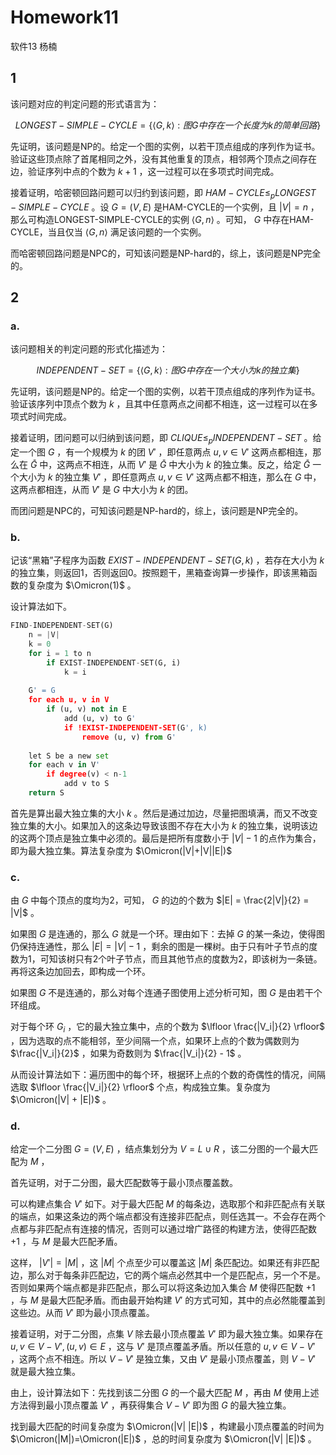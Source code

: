 # Homework11

软件13 杨楠

## 1

该问题对应的判定问题的形式语言为：

$$
LONGEST-SIMPLE-CYCLE = \{\langle G, k \rangle: 图G中存在一个长度为k的简单回路\}
$$

先证明，该问题是NP的。给定一个图的实例，以若干顶点组成的序列作为证书。验证这些顶点除了首尾相同之外，没有其他重复的顶点，相邻两个顶点之间存在边，验证序列中点的个数为 $k+1$ ，这一过程可以在多项式时间完成。

接着证明，哈密顿回路问题可以归约到该问题，即 $HAM-CYCLE \le _p LONGEST-SIMPLE-CYCLE$ 。设 $G = (V, E)$ 是HAM-CYCLE的一个实例，且 $|V|=n$ ，那么可构造LONGEST-SIMPLE-CYCLE的实例 $\langle G, n\rangle$ 。可知， $G$ 中存在HAM-CYCLE，当且仅当 $\langle G, n\rangle$ 满足该问题的一个实例。

而哈密顿回路问题是NPC的，可知该问题是NP-hard的，综上，该问题是NP完全的。

## 2

### a.

该问题相关的判定问题的形式化描述为：

$$
INDEPENDENT-SET = \{\langle G, k \rangle: 图G中存在一个大小为k的独立集\}
$$

先证明，该问题是NP的。给定一个图的实例，以若干顶点组成的序列作为证书。验证该序列中顶点个数为 $k$ ，且其中任意两点之间都不相连，这一过程可以在多项式时间完成。

接着证明，团问题可以归纳到该问题，即 $CLIQUE \le _p INDEPENDENT-SET$ 。给定一个图 $G$ ，有一个规模为 $k$ 的团 $V'$ ，即任意两点 $u, v \in V'$ 这两点都相连，那么在 $\bar{G}$ 中，这两点不相连，从而 $V'$ 是 $\bar{G}$ 中大小为 $k$ 的独立集。反之，给定 $\bar{G}$ 一个大小为 $k$ 的独立集 $V'$ ，即任意两点 $u, v \in V'$ 这两点都不相连，那么在 $G$ 中，这两点都相连，从而 $V'$ 是 $G$ 中大小为 $k$ 的团。

而团问题是NPC的，可知该问题是NP-hard的，综上，该问题是NP完全的。


### b.

记该“黑箱”子程序为函数 $EXIST-INDEPENDENT-SET(G, k)$ ，若存在大小为 $k$ 的独立集，则返回1，否则返回0。按照题干，黑箱查询算一步操作，即该黑箱函数的复杂度为 $\Omicron(1)$ 。

设计算法如下。

```python
FIND-INDEPENDENT-SET(G)
    n = |V|
    k = 0
    for i = 1 to n
        if EXIST-INDEPENDENT-SET(G, i)
            k = i
    
    G' = G
    for each u, v in V
        if (u, v) not in E
            add (u, v) to G'
            if !EXIST-INDEPENDENT-SET(G', k)
                remove (u, v) from G'
    
    let S be a new set
    for each v in V'
        if degree(v) < n-1
            add v to S
    return S 
```

首先是算出最大独立集的大小 $k$ 。然后是通过加边，尽量把图填满，而又不改变独立集的大小。如果加入的这条边导致该图不存在大小为 $k$ 的独立集，说明该边的这两个顶点是独立集中必须的。最后是把所有度数小于 $|V|-1$ 的点作为集合，即为最大独立集。算法复杂度为 $\Omicron(|V|+|V||E|)$


### c.

由 $G$ 中每个顶点的度均为2，可知， $G$ 的边的个数为 $|E| = \frac{2|V|}{2} = |V|$ 。

如果图 $G$ 是连通的，那么 $G$ 就是一个环。理由如下：去掉 $G$ 的某一条边，使得图仍保持连通性，那么 $|E| = |V|-1$ ，剩余的图是一棵树。由于只有叶子节点的度数为1，可知该树只有2个叶子节点，而且其他节点的度数为2，即该树为一条链。再将这条边加回去，即构成一个环。

如果图 $G$ 不是连通的，那么对每个连通子图使用上述分析可知，图 $G$ 是由若干个环组成。

对于每个环 $G_i$ ，它的最大独立集中，点的个数为 $\lfloor \frac{|V_i|}{2} \rfloor$ ，因为选取的点不能相邻，至少间隔一个点，如果环上点的个数为偶数则为 $\frac{|V_i|}{2}$ ，如果为奇数则为 $\frac{|V_i|}{2} - 1$ 。

从而设计算法如下：遍历图中的每个环，根据环上点的个数的奇偶性的情况，间隔选取 $\lfloor \frac{|V_i|}{2} \rfloor$ 个点，构成独立集。复杂度为 $\Omicron(|V| + |E|)$ 。

### d.

给定一个二分图 $G=(V, E)$ ，结点集划分为 $V=L \cup R$ ，该二分图的一个最大匹配为 $M$ ，

首先证明，对于二分图，最大匹配数等于最小顶点覆盖数。

可以构建点集合 $V'$ 如下。对于最大匹配 $M$ 的每条边，选取那个和非匹配点有关联的端点，如果这条边的两个端点都没有连接非匹配点，则任选其一。不会存在两个点都与非匹配点有连接的情况，否则可以通过增广路径的构建方法，使得匹配数 $+1$ ，与 $M$ 是最大匹配矛盾。

这样， $|V'|=|M|$ ，这 $|M|$ 个点至少可以覆盖这 $|M|$ 条匹配边。如果还有非匹配边，那么对于每条非匹配边，它的两个端点必然其中一个是匹配点，另一个不是。否则如果两个端点都是非匹配点，那么可以将这条边加入集合 $M$ 使得匹配数 $+1$ ，与 $M$ 是最大匹配矛盾。而由最开始构建 $V'$ 的方式可知，其中的点必然能覆盖到这些边。从而 $V'$ 即为最小顶点覆盖。

接着证明，对于二分图，点集 $V$ 除去最小顶点覆盖 $V'$ 即为最大独立集。如果存在 $u, v \in V-V', (u, v)\in E$ ，这与 $V'$ 是顶点覆盖矛盾。所以任意的 $u, v \in V-V'$ ，这两个点不相连。所以 $V-V'$ 是独立集，又由 $V'$ 是最小顶点覆盖，则 $V-V'$ 就是最大独立集。

由上，设计算法如下：先找到该二分图 $G$ 的一个最大匹配 $M$ ，再由 $M$ 使用上述方法得到最小顶点覆盖 $V'$ ，再获得集合 $V-V'$ 即为图 $G$ 的最大独立集。

找到最大匹配的时间复杂度为 $\Omicron(|V| |E|)$ ，构建最小顶点覆盖的时间为 $\Omicron(|M|)=\Omicron(|E|)$ ，总的时间复杂度为 $\Omicron(|V| |E|)$ 。
